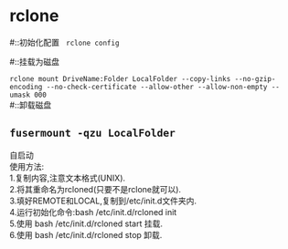 # rclone
#::初始化配置  
```rclone config```  
 
#::挂载为磁盘  

```rclone mount DriveName:Folder LocalFolder --copy-links --no-gzip-encoding --no-check-certificate --allow-other --allow-non-empty --umask 000```   
#::卸载磁盘  


```fusermount -qzu LocalFolder```  
--------------------------------------------------
自启动  
使用方法:  
1.复制内容,注意文本格式(UNIX).  
2.将其重命名为rcloned(只要不是rclone就可以).  
3.填好REMOTE和LOCAL,复制到/etc/init.d文件夹内.  
4.运行初始化命令:bash /etc/init.d/rcloned init  
5.使用 bash /etc/init.d/rcloned start 挂载.  
6.使用 bash /etc/init.d/rcloned stop 卸载.  
